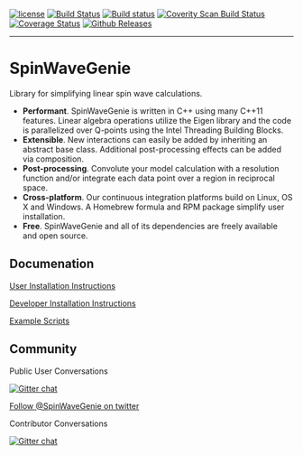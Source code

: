 
[![license](https://img.shields.io/github/license/SpinWaveGenie/SpinWaveGenie.svg?maxAge=2592000)](LICENSE)
[![Build Status](https://travis-ci.org/SpinWaveGenie/SpinWaveGenie.svg?branch=master)](https://travis-ci.org/SpinWaveGenie/SpinWaveGenie) 
[![Build status](https://ci.appveyor.com/api/projects/status/2m7m8u685l1vqk4u?svg=true)](https://ci.appveyor.com/project/quantumsteve/spinwavegenie)
<a href="https://scan.coverity.com/projects/4034">
  <img alt="Coverity Scan Build Status"
       src="https://scan.coverity.com/projects/4034/badge.svg"/>
</a>
[![Coverage Status](https://coveralls.io/repos/SpinWaveGenie/SpinWaveGenie/badge.svg)](https://coveralls.io/r/SpinWaveGenie/SpinWaveGenie)
[![Github Releases](https://img.shields.io/github/downloads/SpinWaveGenie/SpinWaveGenie/latest/total.svg)](https://github.com/SpinWaveGenie/SpinWaveGenie/releases/latest)

---

# SpinWaveGenie
Library for simplifying linear spin wave calculations.

* **Performant**. SpinWaveGenie is written in C++ using many C++11 features. Linear algebra operations utilize the Eigen library and the code is parallelized over Q-points using the Intel Threading Building Blocks.
* **Extensible**. New interactions can easily be added by inheriting an abstract base class. Additional post-processing effects can be added via composition.
* **Post-processing**. Convolute your model calculation with a resolution function and/or integrate each data point over a region in reciprocal space.
* **Cross-platform**. Our continuous integration platforms build on Linux, OS X and Windows. A Homebrew formula and RPM package simplify user installation.
* **Free**. SpinWaveGenie and all of its dependencies are freely available and open source.

## Documenation

[User Installation Instructions](https://github.com/SpinWaveGenie/SpinWaveGenie/wiki/User-Installation-Instructions)

[Developer Installation Instructions](https://github.com/SpinWaveGenie/SpinWaveGenie/wiki/Developer-Installation-Instructions)

[Example Scripts](https://github.com/SpinWaveGenie/SpinWaveGenie/wiki/Examples)

## Community

Public User Conversations

[![Gitter chat](https://badges.gitter.im/SpinWaveGenie/Users.svg)](https://gitter.im/SpinWaveGenie/Users "Gitter chat")

[Follow @SpinWaveGenie on twitter](https://twitter.com/SpinWaveGenie)

Contributor Conversations

[![Gitter chat](https://badges.gitter.im/SpinWaveGenie.svg)](https://gitter.im/SpinWaveGenie "Gitter chat")
